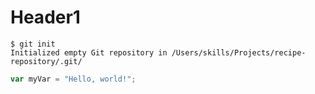 # Header1


```
$ git init
Initialized empty Git repository in /Users/skills/Projects/recipe-repository/.git/
```

``` javascript
var myVar = "Hello, world!";
```
